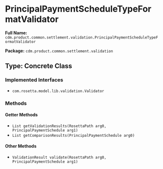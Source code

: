 # PrincipalPaymentScheduleTypeFormatValidator

**Full Name:** `cdm.product.common.settlement.validation.PrincipalPaymentScheduleTypeFormatValidator`

**Package:** `cdm.product.common.settlement.validation`

## Type: Concrete Class

### Implemented Interfaces

- `com.rosetta.model.lib.validation.Validator`

### Methods

#### Getter Methods

- `List getValidationResults(RosettaPath arg0, PrincipalPaymentSchedule arg1)`
- `List getComparisonResults(PrincipalPaymentSchedule arg0)`

#### Other Methods

- `ValidationResult validate(RosettaPath arg0, PrincipalPaymentSchedule arg1)`

